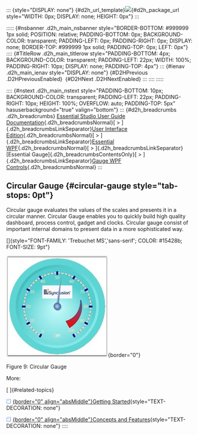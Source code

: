 ::: {style="DISPLAY: none"}
[](ms-xhelp:///?Id=d2h_url_template){#d2h_url_template}![](!package_url!){#d2h_package_url style="WIDTH: 0px; DISPLAY: none; HEIGHT: 0px"}
:::

::::: {#nsbanner .d2h_main_nsbanner style="BORDER-BOTTOM: #999999 1px solid; POSITION: relative; PADDING-BOTTOM: 0px; BACKGROUND-COLOR: transparent; PADDING-LEFT: 0px; PADDING-RIGHT: 0px; DISPLAY: none; BORDER-TOP: #999999 1px solid; PADDING-TOP: 0px; LEFT: 0px"}
:::: {#TitleRow .d2h_main_titlerow style="PADDING-BOTTOM: 4px; BACKGROUND-COLOR: transparent; PADDING-LEFT: 22px; WIDTH: 100%; PADDING-RIGHT: 10px; DISPLAY: none; PADDING-TOP: 4px"}
::: {#ienav .d2h_main_ienav style="DISPLAY: none"}
[](ms-xhelp:///?Id=1b650d21-639c-453f-89e6-26b3efcea22b){#D2HPrevious .D2HPreviousEnabled}  [](ms-xhelp:///?Id=5c6eb7ac-2adc-495f-bfd5-09ed199bca0d){#D2HNext .D2HNextEnabled}
:::
::::
:::::

:::: {#nstext .d2h_main_nstext style="PADDING-BOTTOM: 10px; BACKGROUND-COLOR: transparent; PADDING-LEFT: 22px; PADDING-RIGHT: 10px; HEIGHT: 100%; OVERFLOW: auto; PADDING-TOP: 5px" hasuserbackground="true" valign="bottom"}
::: {#d2h_breadcrumbs .d2h_breadcrumbs}
[Essential Studio User Guide Documentation](ms-xhelp:///?Id=12457748-09e3-4d74-a240-8e049cedf030){.d2h_breadcrumbsNormal}[ \> ]{.d2h_breadcrumbsLinkSeparator}[User Interface Edition](ms-xhelp:///?Id=c29296b7-531c-413b-a0ec-488ca1f7f669){.d2h_breadcrumbsNormal}[ \> ]{.d2h_breadcrumbsLinkSeparator}[Essential WPF](ms-xhelp:///?Id=7f4f82c5-151c-4262-94d0-75c4626c77bc){.d2h_breadcrumbsNormal}[ \> ]{.d2h_breadcrumbsLinkSeparator}[Essential Gauge]{.d2h_breadcrumbsContentsOnly}[ \> ]{.d2h_breadcrumbsLinkSeparator}[Gauge WPF Controls](ms-xhelp:///?Id=1b650d21-639c-453f-89e6-26b3efcea22b){.d2h_breadcrumbsNormal}
:::

## Circular Gauge {#circular-gauge style="tab-stops: 0pt"}

Circular gauge evaluates the values of the scales and presents it in a circular manner. Circular Gauge enables you to quickly build high quality dashboard, process control, gadget and clocks. Circular gauge consist of important internal domains to present data in a more sophisticated way.

[]{style="FONT-FAMILY: 'Trebuchet MS','sans-serif'; COLOR: #15428b; FONT-SIZE: 9pt"} 

![](ImagesExt/image54_12.jpg){border="0"}

Figure 9: Circular Gauge

More:

[ ]{#related-topics}

[![](button.gif){border="0" align="absMiddle"}Getting Started](ms-xhelp:///?Id=5c6eb7ac-2adc-495f-bfd5-09ed199bca0d){style="TEXT-DECORATION: none"}

[![](button.gif){border="0" align="absMiddle"}Concepts and Features](ms-xhelp:///?Id=bde6709b-3b00-411d-8f2d-5320e1f13388){style="TEXT-DECORATION: none"}
::::
